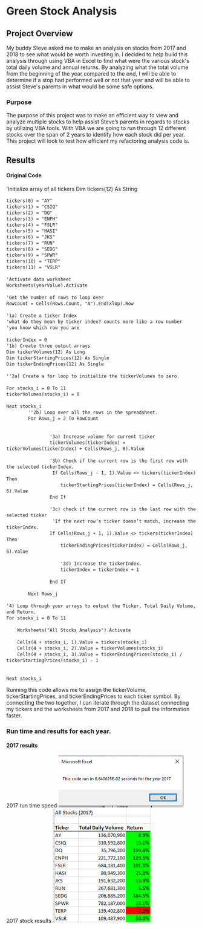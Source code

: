 # Green Stock Analysis

## Project Overview

My buddy Steve asked me to make an analysis on stocks from 2017 and 2018 to see what would be worth investing in. I decided to help build this analysis through using VBA in Excel to find what were the various stock's total daily volume and annual returns. By analyzing what the total volume from the beginning of the year compared to the end, I will be able to determine if a stop had performed well or not that year and will be able to assist Steve's parents in what would be some safe options.

### Purpose

The purpose of this project was to make an efficient way to view and analyze multiple stocks to help assist Steve’s parents in regards to stocks by utilizing VBA tools. With VBA we are going to run through 12 different stocks over the span of 2 years to identify how each stock did per year. This project will look to test how efficient my refactoring analysis code  is.

## Results

#### Original Code

'Initialize array of all tickers
    Dim tickers(12) As String
    
    tickers(0) = "AY"
    tickers(1) = "CSIQ"
    tickers(2) = "DQ"
    tickers(3) = "ENPH"
    tickers(4) = "FSLR"
    tickers(5) = "HASI"
    tickers(6) = "JKS"
    tickers(7) = "RUN"
    tickers(8) = "SEDG"
    tickers(9) = "SPWR"
    tickers(10) = "TERP"
    tickers(11) = "VSLR"
    
    'Activate data worksheet
    Worksheets(yearValue).Activate
    
    'Get the number of rows to loop over
    RowCount = Cells(Rows.Count, "A").End(xlUp).Row
    
    '1a) Create a ticker Index
    'what do they mean by ticker index? counts more like a row number
    'you know which row you are
    
    tickerIndex = 0
    '1b) Create three output arrays
    Dim tickerVolumes(12) As Long
    Dim tickerStartingPrices(12) As Single
    Dim tickerEndingPrices(12) As Single
    
    ''2a) Create a for loop to initialize the tickerVolumes to zero.

    For stocks_i = 0 To 11
    tickerVolumes(stocks_i) = 0
    
    Next stocks_i
            ''2b) Loop over all the rows in the spreadsheet.
            For Rows_j = 2 To RowCount
    
           
                    '3a) Increase volume for current ticker
                    tickerVolumes(tickerIndex) = tickerVolumes(tickerIndex) + Cells(Rows_j, 8).Value
                                        
                    '3b) Check if the current row is the first row with the selected tickerIndex.
                     If Cells(Rows_j - 1, 1).Value <> tickers(tickerIndex) Then
                        tickerStartingPrices(tickerIndex) = Cells(Rows_j, 6).Value
                    End If
                    
                    '3c) check if the current row is the last row with the selected ticker
                     'If the next row’s ticker doesn’t match, increase the tickerIndex.
                    If Cells(Rows_j + 1, 1).Value <> tickers(tickerIndex) Then
                        tickerEndingPrices(tickerIndex) = Cells(Rows_j, 6).Value
                                    
                        '3d) Increase the tickerIndex.
                        tickerIndex = tickerIndex + 1
                        
                    End If
                    
            Next Rows_j
        
    '4) Loop through your arrays to output the Ticker, Total Daily Volume, and Return.
    For stocks_i = 0 To 11
        
        Worksheets("All Stocks Analysis").Activate
        
        Cells(4 + stocks_i, 1).Value = tickers(stocks_i)
        Cells(4 + stocks_i, 2).Value = tickerVolumes(stocks_i)
        Cells(4 + stocks_i, 3).Value = tickerEndingPrices(stocks_i) / tickerStartingPrices(stocks_i) - 1
        
        
    Next stocks_i

Running this code allows me to assign the tickerVolume, tickerStartingPrices, and tickerEndingPrices to each ticker symbol. By connecting the two together, I can iterate through the dataset connecting my tickers and the worksheets from 2017 and 2018 to pull the information faster.

### Run time and results for each year.

#### 2017 results
2017 run time speed
![2017 run time](https://github.com/benlew3/stock-analysis/blob/main/images/2017%20speed.PNG)<br>
2017 stock results
![2017 results](https://github.com/benlew3/stock-analysis/blob/main/images/2017%20results.PNG)
